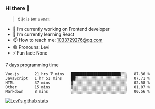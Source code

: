 ### Hi there 👋

> 𝕷𝖎𝖋𝖊 𝖎𝖘 𝖇𝖚𝖙 𝖆 𝖘𝖕𝖆𝖓

- 🔭 I’m currently working on Frontend developer
- 🌱 I’m currently learning React
- 📫 How to reach me: 1033729276@qq.com
- 😄 Pronouns: Levi
- ⚡ Fun fact: None


7 days programming time



<!--START_SECTION:waka-->
```text
Vue.js       21 hrs 7 mins   ██████████████████████░░░   87.36 % 
JavaScript   1 hr 51 mins    ██░░░░░░░░░░░░░░░░░░░░░░░   07.71 % 
HTML         37 mins         ▓░░░░░░░░░░░░░░░░░░░░░░░░   02.58 % 
Other        15 mins         ▒░░░░░░░░░░░░░░░░░░░░░░░░   01.07 % 
Markdown     8 mins          ░░░░░░░░░░░░░░░░░░░░░░░░░   00.56 % 
```
<!--END_SECTION:waka-->


[![Levi's github stats](https://github-readme-stats.vercel.app/api?username=chaossssss)](https://github.com/anuraghazra/github-readme-stats)
